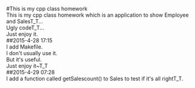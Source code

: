 #This is my cpp class homework  
This is my cpp class homework which is an application to show Employee and SalesT_T...  
Ugly codeT_T...  
Just enjoy it.  
##2015-4-28 17:15  
I add Makefile.  
I don't usually use it.  
But it's useful.  
Just enjoy it~T_T  
##2015-4-29 07:28  
I add a function called getSalescount() to Sales to test if it's all rightT_T.
